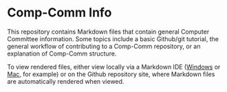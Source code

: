 # Comp-Comm Info

This repository contains Markdown files that contain general Computer Committee information. Some topics include a basic Github/git tutorial, the general workflow of contributing to a Comp-Comm repository, or an explanation of Comp-Comm structure.

To view rendered files, either view locally via a Markdown IDE ([Windows](http://http://markdownpad.com/) or [Mac](http://http://25.io/mou/), for example) or on the Github repository site, where Markdown files are automatically rendered when viewed.
